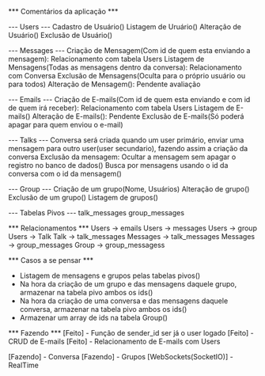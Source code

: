 *** Comentários da aplicação ***

--- Users ---
Cadastro de Usuário()
Listagem de Uruário()
Alteração de Usuário()
Exclusão de Usuário()

--- Messages ---
Criação de Mensagem(Com id de quem esta enviando a mensagem): Relacionamento com tabela Users
Listagem de Mensagens(Todas as mensagens dentro da conversa): Relacionamento com Conversa
Exclusão de Mensagens(Oculta para o próprio usuário ou para todos)
Alteração de Mensagem(): Pendente avaliação

--- Emails ---
Criação de E-mails(Com id de quem esta enviando e com id de quem irá receber): Relacionamento com tabela Users
Listagem de E-mails()
Alteração de E-mails(): Pendente
Exclusão de E-mails(Só poderá apagar para quem enviou o e-mail)

--- Talks --- 
Conversa será criada quando um user primário, enviar uma mensagem para outro user(user secundario), fazendo assim a criação da conversa
Exclusão da mensagem: Ocultar a mensagem sem apagar o registro no banco de dados()
Busca por mensagens usando o id da conversa com o id da mensagem()

--- Group --- 
Criação de um grupo(Nome, Usuários)
Alteração de grupo()
Exclusão de um grupo()
Listagem de grupos()

--- Tabelas Pivos ---
talk_messages
group_messages

*** Relacionamentos ***
Users -> emails
Users -> messages
Users -> group
Users -> Talk
Talk -> talk_messages
Messages -> talk_messages
Messages -> group_messages
Group -> group_messagess

*** Casos a se pensar ***

- Listagem de mensagens e grupos pelas tabelas pivos()
- Na hora da criação de um grupo e das mensagens daquele grupo, armazenar na tabela pivo ambos os ids()
- Na hora da criação de uma conversa e das mensagens daquele conversa, armazenar na tabela pivo ambos os ids()
- Armazenar um array de ids na tabela Group()


*** Fazendo ***
[Feito] - Função de sender_id ser já o user logado
[Feito] - CRUD de E-mails
[Feito] - Relacionamento de E-mails com Users

[Fazendo] - Conversa
[Fazendo] - Grupos
[WebSockets(SocketIO)] - RealTime

